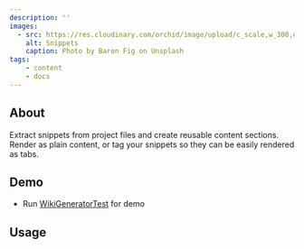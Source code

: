 ```yaml
---
description: ''
images:
  - src: https://res.cloudinary.com/orchid/image/upload/c_scale,w_300,e_blur:150/v1524974267/plugins/changelog.jpg
    alt: Snippets
    caption: Photo by Baron Fig on Unsplash
tags:
    - content
    - docs
---
```


## About

Extract snippets from project files and create reusable content sections. Render as plain content, or tag your snippets
so they can be easily rendered as tabs. 

## Demo

- Run [WikiGeneratorTest](https://github.com/orchidhq/orchid/blob/dev/plugins/OrchidSnippets/src/test/kotlin/SnippetsTest.kt) for demo

## Usage

